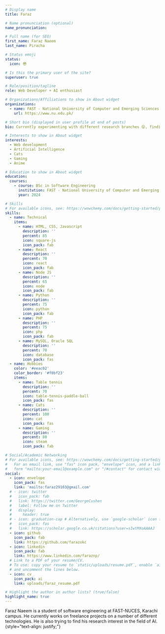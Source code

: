 ```yaml
---
# Display name
title: Faraz

# Name pronunciation (optional)
name_pronunciation: 

# Full name (for SEO)
first_name: Faraz Naeem
last_name: Piracha

# Status emoji
status:
  icon: 😎

# Is this the primary user of the site?
superuser: true

# Role/position/tagline
role: Web Developer + AI enthusiast

# Organizations/Affiliations to show in About widget
organizations:
  - name: FAST - National University of Computer and Emerging Sciences
    url: https://www.nu.edu.pk/

# Short bio (displayed in user profile at end of posts)
bio: Currently experimenting with different research branches 😝, finding one that fits my interests 😵

# Interests to show in About widget
interests:
  - Web development
  - Artificial Intelligence
  - Cats
  - Gaming
  - Anime

# Education to show in About widget
education:
  courses:
    - course: BSc in Software Engineering
      institution: FAST - National University of Computer and Emerging Sciences
      year: 2024

# Skills
# For available icons, see: https://wowchemy.com/docs/getting-started/page-builder/#icons
skills:
  - name: Technical
    items:
      - name: HTML, CSS, Javascript
        description: ''
        percent: 85
        icon: square-js
        icon_pack: fab
      - name: React
        description: ''
        percent: 70
        icon: react
        icon_pack: fab
      - name: Node JS
        description: ''
        percent: 65
        icon: node
        icon_pack: fab
      - name: Python
        description: ''
        percent: 75
        icon: python
        icon_pack: fab
      - name: PHP
        description: ''
        percent: 75
        icon: php
        icon_pack: fab
      - name: MySQL, Oracle SQL
        description: ''
        percent: 70
        icon: database
        icon_pack: fas
  - name: Hobbies
    color: '#eeac02'
    color_border: '#f0bf23'
    items:
      - name: Table tennis
        description: ''
        percent: 70
        icon: table-tennis-paddle-ball
        icon_pack: fas
      - name: Cats
        description: ''
        percent: 100
        icon: cat
        icon_pack: fas
      - name: Gaming
        description: ''
        percent: 80
        icon: steam
        icon_pack: fab

# Social/Academic Networking
# For available icons, see: https://wowchemy.com/docs/getting-started/page-builder/#icons
#   For an email link, use "fas" icon pack, "envelope" icon, and a link in the
#   form "mailto:your-email@example.com" or "/#contact" for contact widget.
social:
  - icon: envelope
    icon_pack: fas
    link: 'mailto:faraz29103@gmail.com'
  # - icon: twitter
  #   icon_pack: fab
  #   link: https://twitter.com/GeorgeCushen
  #   label: Follow me on Twitter
  #   display:
  #     header: true
  # - icon: graduation-cap # Alternatively, use `google-scholar` icon from `ai` icon pack
  #   icon_pack: fas
  #   link: https://scholar.google.co.uk/citations?user=sIwtMXoAAAAJ
  - icon: github
    icon_pack: fab
    link: https://github.com/farazokc
  - icon: linkedin
    icon_pack: fab
    link: https://www.linkedin.com/faraznp/
  # Link to a PDF of your resume/CV.
  # To use: copy your resume to `static/uploads/resume.pdf`, enable `ai` icons in `params.yaml`,
  # and uncomment the lines below.
  - icon: cv
    icon_pack: ai
    link: uploads/faraz_resume.pdf

# Highlight the author in author lists? (true/false)
highlight_name: true
---
```


Faraz Naeem is a student of software engineering at FAST-NUCES, Karachi campus. 
He currently works on freelance projects on a number of different technologies. 
He is also trying to find his research interest in the field of AI.
{style="text-align: justify;"}
